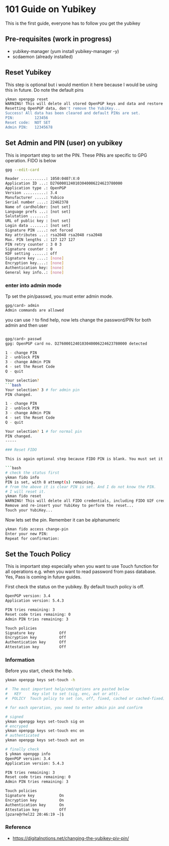 # 101 Guide on Yubikey

This is the first guide, everyone has to follow you get the yubikey

## Pre-requisites (work in progress)

- yubikey-manager (yum install yubikey-manager -y)
- scdaemon (already installed)

## Reset Yubikey

This step is optional but i would mention it here because I would be using this in future.
Do note the default pins

```bash
ykman openpgp reset
WARNING! This will delete all stored OpenPGP keys and data and restore factory settings? [y/N]: y
Resetting OpenPGP data, don't remove the YubiKey...
Success! All data has been cleared and default PINs are set.
PIN:         123456
Reset code:  NOT SET
Admin PIN:   12345678
```

## Set Admin and PIN (user) on yubikey

This is important step to set the PIN. These PINs are specific to GPG operation.
FIDO is below

```bash
gpg --edit-card

Reader ...........: 1050:0407:X:0
Application ID ...: D2760001240103040006224623780000
Application type .: OpenPGP
Version ..........: 3.4
Manufacturer .....: Yubico
Serial number ....: 22462378
Name of cardholder: [not set]
Language prefs ...: [not set]
Salutation .......: 
URL of public key : [not set]
Login data .......: [not set]
Signature PIN ....: not forced
Key attributes ...: rsa2048 rsa2048 rsa2048
Max. PIN lengths .: 127 127 127
PIN retry counter : 3 0 3
Signature counter : 0
KDF setting ......: off
Signature key ....: [none]
Encryption key....: [none]
Authentication key: [none]
General key info..: [none]

```

### enter into admin mode

Tp set the pin/passwd, you must enter admin mode.

```bash
gpg/card> admin
Admin commands are allowed
```

you can use `?` to find help, now lets change the password/PIN for both admin and then user

```bash

gpg/card> passwd
gpg: OpenPGP card no. D2760001240103040006224623780000 detected

1 - change PIN
2 - unblock PIN
3 - change Admin PIN
4 - set the Reset Code
Q - quit

Your selection? 
```bash
Your selection? 3 # for admin pin
PIN changed.

1 - change PIN
2 - unblock PIN
3 - change Admin PIN
4 - set the Reset Code
Q - quit

Your selection? 1 # for normal pin
PIN changed.
-----

### Reset FIDO

This is again optional step because FIDO PIN is blank. You must set it

```bash
# check the status first
ykman fido info
PIN is set, with 8 attempt(s) remaining.
# from the above it is clear PIN is set. And I do not know the PIN.
# I will reset it.
ykman fido reset
WARNING! This will delete all FIDO credentials, including FIDO U2F credentials, and restore factory settings. Proceed? [y/N]: y
Remove and re-insert your YubiKey to perform the reset...
Touch your YubiKey...
```

Now lets set the pin. Remember it can be alphanumeric

```bash
ykman fido access change-pin
Enter your new PIN: 
Repeat for confirmation: 
```

## Set the Touch Policy

This is important step especially when you want to use Touch function for all operations e.g. when you want to read password from pass database. Yes, Pass is coming in future guides.

First check the status on the yubikey. By default touch policy is off.

```bash
OpenPGP version: 3.4
Application version: 5.4.3

PIN tries remaining: 3
Reset code tries remaining: 0
Admin PIN tries remaining: 3

Touch policies
Signature key           Off
Encryption key          Off
Authentication key      Off
Attestation key         Off
```

### Information

Before you start, check the help.

```bash
ykman openpgp keys set-touch -h

#  The most important help/cmd/options are pasted below
#   KEY     Key slot to set (sig, enc, aut or att).
#  POLICY  Touch policy to set (on, off, fixed, cached or cached-fixed).

# for each operation, you need to enter admin pin and confirm

# signed
ykman openpgp keys set-touch sig on
# encryped
ykman openpgp keys set-touch enc on
# authenticated
ykman openpgp keys set-touch aut on

# finally check
$ ykman openpgp info
OpenPGP version: 3.4
Application version: 5.4.3

PIN tries remaining: 3
Reset code tries remaining: 0
Admin PIN tries remaining: 3

Touch policies
Signature key           On
Encryption key          On
Authentication key      On
Attestation key         Off
[pzare@rhel22 20:46:19 ~]$ 
```


### Reference

- <https://digitalnotions.net/changing-the-yubikey-piv-pin/>
